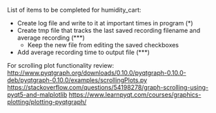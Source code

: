List of items to be completed for humidity_cart:
- Create log file and write to it at important times in program (*)
- Create tmp file that tracks the last saved recording filename and average recording (***)
  - Keep the new file from editing the saved checkboxes
- Add average recording time to output file (***)

For scrolling plot functionality review:
http://www.pyqtgraph.org/downloads/0.10.0/pyqtgraph-0.10.0-deb/pyqtgraph-0.10.0/examples/scrollingPlots.py
https://stackoverflow.com/questions/54198278/graph-scrolling-using-pyqt5-and-malplotlib
https://www.learnpyqt.com/courses/graphics-plotting/plotting-pyqtgraph/
